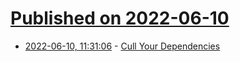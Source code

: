 # [Published on 2022-06-10](index.md)

* [2022-06-10, 11:31:06](https://news.ycombinator.com/item?id=31692606) - [Cull Your Dependencies](https://www.tomrenner.com/blog/2022-06-09/cull-your-dependencies)
